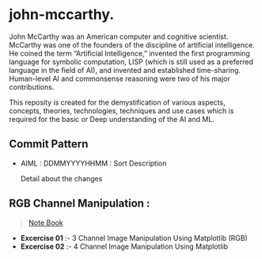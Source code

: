 # john-mccarthy.

John McCarthy was an American computer and cognitive scientist. McCarthy was one of the founders of the discipline of artificial intelligence. He coined the term “Artificial Intelligence,” invented the first programming language for symbolic computation, LISP (which is still used as a preferred language in the field of AI), and invented and established time-sharing. Human-level AI and commonsense reasoning were two of his major contributions.

This reposity is created for the demystification of various aspects, concepts, theories, technologies, techniques and use cases which is required for the basic or Deep understanding of the AI and ML.

## Commit Pattern
+ AIML : DDMMYYYYHHMM : Sort Description  

  Detail about the changes

## RGB Channel Manipulation :
  > [Note Book](https://github.com/white-parrot/john-mccarthy/blob/master/computer-vision/rgb-channel.ipynb) 
+ **Excercise 01** :- 3 Channel Image Manipulation Using Matplotlib (RGB)   
+ **Excercise 02** :- 4 Channel Image Manipulation Using Matplotlib
